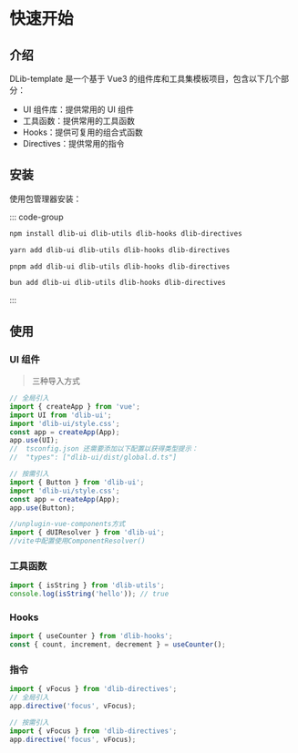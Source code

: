 # 快速开始

## 介绍

DLib-template 是一个基于 Vue3 的组件库和工具集模板项目，包含以下几个部分：

- UI 组件库：提供常用的 UI 组件
- 工具函数：提供常用的工具函数
- Hooks：提供可复用的组合式函数
- Directives：提供常用的指令

## 安装

使用包管理器安装：

::: code-group

```bash [npm]
npm install dlib-ui dlib-utils dlib-hooks dlib-directives
```

```bash [yarn]
yarn add dlib-ui dlib-utils dlib-hooks dlib-directives
```

```bash [pnpm]
pnpm add dlib-ui dlib-utils dlib-hooks dlib-directives
```

```bash [bun]
bun add dlib-ui dlib-utils dlib-hooks dlib-directives
```

:::

## 使用

### UI 组件

> 三种导入方式

```ts
// 全局引入
import { createApp } from 'vue';
import UI from 'dlib-ui';
import 'dlib-ui/style.css';
const app = createApp(App);
app.use(UI);
//  tsconfig.json 还需要添加以下配置以获得类型提示：
//  "types": ["dlib-ui/dist/global.d.ts"]

// 按需引入
import { Button } from 'dlib-ui';
import 'dlib-ui/style.css';
const app = createApp(App);
app.use(Button);

//unplugin-vue-components方式
import { dUIResolver } from 'dlib-ui';
//vite中配置使用ComponentResolver()
```

### 工具函数

```ts
import { isString } from 'dlib-utils';
console.log(isString('hello')); // true
```

### Hooks

```ts
import { useCounter } from 'dlib-hooks';
const { count, increment, decrement } = useCounter();
```

### 指令

```ts
import { vFocus } from 'dlib-directives';
// 全局引入
app.directive('focus', vFocus);

// 按需引入
import { vFocus } from 'dlib-directives';
app.directive('focus', vFocus);
```

